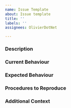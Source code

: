 ```yaml
---
name: Issue Template
about: Issue template
title: ''
labels: ''
assignees: OlivierDotNet

---
```


### Description

### Current Behaviour

### Expected Behaviour

### Procedures to Reproduce

### Additional Context
